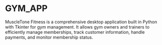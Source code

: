 # GYM_APP
MuscleTone Fitness is a comprehensive desktop application built in Python with Tkinter for gym management. It allows gym owners and trainers to efficiently manage memberships, track customer information, handle payments, and monitor membership status.
